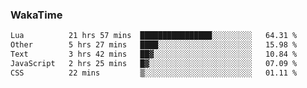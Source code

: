 ### WakaTime

<!--START_SECTION:waka-->

```txt
Lua          21 hrs 57 mins  ████████████████░░░░░░░░░   64.31 %
Other        5 hrs 27 mins   ████░░░░░░░░░░░░░░░░░░░░░   15.98 %
Text         3 hrs 42 mins   ██▓░░░░░░░░░░░░░░░░░░░░░░   10.84 %
JavaScript   2 hrs 25 mins   █▓░░░░░░░░░░░░░░░░░░░░░░░   07.09 %
CSS          22 mins         ▒░░░░░░░░░░░░░░░░░░░░░░░░   01.11 %
```

<!--END_SECTION:waka-->

